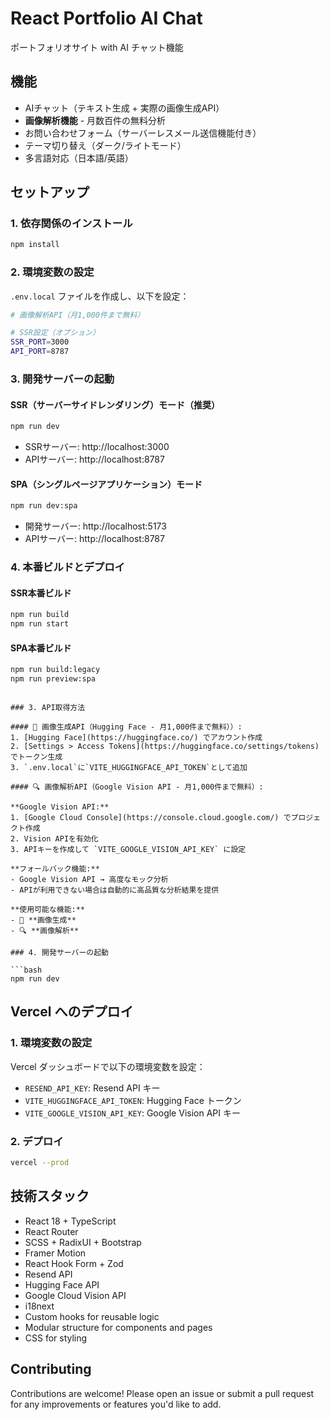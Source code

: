 # React Portfolio AI Chat

ポートフォリオサイト with AI チャット機能

## 機能

- AIチャット（テキスト生成 + 実際の画像生成API）
- **画像解析機能** - 月数百件の無料分析
- お問い合わせフォーム（サーバーレスメール送信機能付き）
- テーマ切り替え（ダーク/ライトモード）
- 多言語対応（日本語/英語）

## セットアップ

### 1. 依存関係のインストール

```bash
npm install
```

### 2. 環境変数の設定

`.env.local` ファイルを作成し、以下を設定：

```bash
# 画像解析API（月1,000件まで無料）

# SSR設定（オプション）
SSR_PORT=3000
API_PORT=8787
```

### 3. 開発サーバーの起動

#### SSR（サーバーサイドレンダリング）モード（推奨）
```bash
npm run dev
```
- SSRサーバー: http://localhost:3000
- APIサーバー: http://localhost:8787

#### SPA（シングルページアプリケーション）モード
```bash
npm run dev:spa
```
- 開発サーバー: http://localhost:5173
- APIサーバー: http://localhost:8787

### 4. 本番ビルドとデプロイ

#### SSR本番ビルド
```bash
npm run build
npm run start
```

#### SPA本番ビルド
```bash
npm run build:legacy
npm run preview:spa
```
```

### 3. API取得方法

#### 🎨 画像生成API（Hugging Face - 月1,000件まで無料））:
1. [Hugging Face](https://huggingface.co/) でアカウント作成
2. [Settings > Access Tokens](https://huggingface.co/settings/tokens) でトークン生成
3. `.env.local`に`VITE_HUGGINGFACE_API_TOKEN`として追加

#### 🔍 画像解析API（Google Vision API - 月1,000件まで無料）:

**Google Vision API:**
1. [Google Cloud Console](https://console.cloud.google.com/) でプロジェクト作成
2. Vision APIを有効化
3. APIキーを作成して `VITE_GOOGLE_VISION_API_KEY` に設定

**フォールバック機能:**
- Google Vision API → 高度なモック分析
- APIが利用できない場合は自動的に高品質な分析結果を提供

**使用可能な機能:**
- 🎨 **画像生成**
- 🔍 **画像解析** 

### 4. 開発サーバーの起動

```bash
npm run dev
```

## Vercel へのデプロイ

### 1. 環境変数の設定

Vercel ダッシュボードで以下の環境変数を設定：
- `RESEND_API_KEY`: Resend API キー
- `VITE_HUGGINGFACE_API_TOKEN`: Hugging Face トークン
- `VITE_GOOGLE_VISION_API_KEY`: Google Vision API キー

### 2. デプロイ

```bash
vercel --prod
```

## 技術スタック

- React 18 + TypeScript
- React Router
- SCSS + RadixUI + Bootstrap
- Framer Motion
- React Hook Form + Zod
- Resend API
- Hugging Face API
- Google Cloud Vision API
- i18next
- Custom hooks for reusable logic
- Modular structure for components and pages
- CSS for styling

## Contributing


Contributions are welcome! Please open an issue or submit a pull request for any improvements or features you'd like to add.



